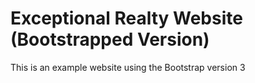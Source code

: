 # Exceptional Realty Website (Bootstrapped Version)

This is an example website using the Bootstrap version 3